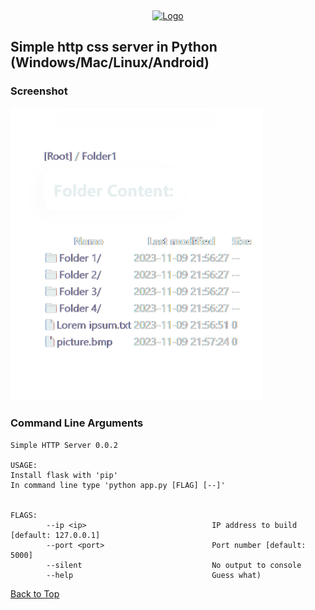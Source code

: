 
<a name="readme-top"></a>
<a name="Simple http server"></a>
<br />
<div>
  <a align="center" href="https://github.com/github_username/repo_name">
    <div align="center">
  <img src="./favicon.ico" alt="Logo" width="160" height="160">
</div>

  </a>

<h2>Simple http css server in Python (Windows/Mac/Linux/Android)</h3>

### Screenshot
<img src="./image1.png" width="80%" height="80%">

### Command Line Arguments
```
Simple HTTP Server 0.0.2

USAGE:
Install flask with 'pip'
In command line type 'python app.py [FLAG] [--]'


FLAGS:
        --ip <ip>                            IP address to build [default: 127.0.0.1]
        --port <port>                        Port number [default: 5000]
        --silent                             No output to console
        --help                               Guess what)

```

[Back to Top](#readme-top)




